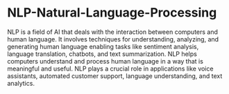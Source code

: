 # NLP-Natural-Language-Processing
NLP  is a field of AI that deals with the interaction between computers and human language. 
It involves techniques for understanding, analyzing, and generating human language  enabling tasks like sentiment analysis, language translation, chatbots, and text summarization. 
NLP helps computers understand and process human language in a way that is meaningful and useful.
NLP plays a crucial role in applications like voice assistants, automated customer support, language understanding, and text analytics.
